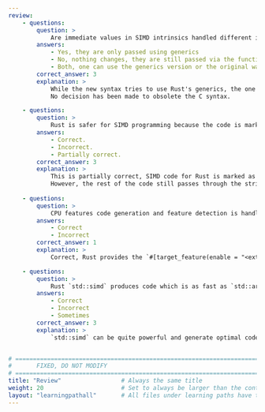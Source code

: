 ```yaml
---
review:
    - questions:
        question: >
            Are immediate values in SIMD intrinsics handled different in Rust?
        answers:
            - Yes, they are only passed using generics
            - No, nothing changes, they are still passed via the function arguments
            - Both, one can use the generics version or the original way of passing via the function arguments
        correct_answer: 3
        explanation: >
            While the new syntax tries to use Rust's generics, the one that mimics C prototypes is still supported, to allow easier migration from code bases written in C.
            No decision has been made to obsolete the C syntax.

    - questions:
        question: >
            Rust is safer for SIMD programming because the code is marked safe.
        answers:
            - Correct.
            - Incorrect.
            - Partially correct.
        correct_answer: 3
        explanation: >
            This is partially correct, SIMD code for Rust is marked as `unsafe` so in that sense it is still possible for a security related bug to creep in the code.
            However, the rest of the code still passes through the strict Rust compiler checks.
               
    - questions:
        question: >
            CPU features code generation and feature detection is handled directly in Rust.
        answers:
            - Correct
            - Incorrect
        correct_answer: 1
        explanation: >
            Correct, Rust provides the `#[target_feature(enable = "<extension>")]` which can be used to denote that a particular function requires the needed `<extension>` to be executed. The generated code will use instructions from that `<extension>`. In C there is no common way to do that, though there are some GCC/Clang extensions that might do this. Note that the runtime detection still has to be done manually, using `is_aarch64_feature_detected` macro in the case of Aarch64. In C one would have to check `HWCAPS` directly, but many applications/libraries are doing that in a non-uniform way.

    - questions:
        question: >
            Rust `std::simd` produces code which is as fast as `std::arch`
        answers:
            - Correct
            - Incorrect
            - Sometimes
        correct_answer: 3
        explanation: >
            `std::simd` can be quite powerful and generate optimal code, but there are specific instructions on all architectures that do not exactly map well to a portable API. To take advantage of these instructions, you have to use `std::arch` if they have corresponding intrinsics enabled.


# ================================================================================
#       FIXED, DO NOT MODIFY
# ================================================================================
title: "Review"                 # Always the same title
weight: 20                      # Set to always be larger than the content in this path
layout: "learningpathall"       # All files under learning paths have this same wrapper
---
```


